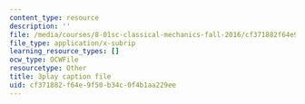 ```yaml
---
content_type: resource
description: ''
file: /media/courses/8-01sc-classical-mechanics-fall-2016/cf371882f64e9f50b34c0f4b1aa229ee_FNOfxJxceIM.srt
file_type: application/x-subrip
learning_resource_types: []
ocw_type: OCWFile
resourcetype: Other
title: 3play caption file
uid: cf371882-f64e-9f50-b34c-0f4b1aa229ee
---
```

